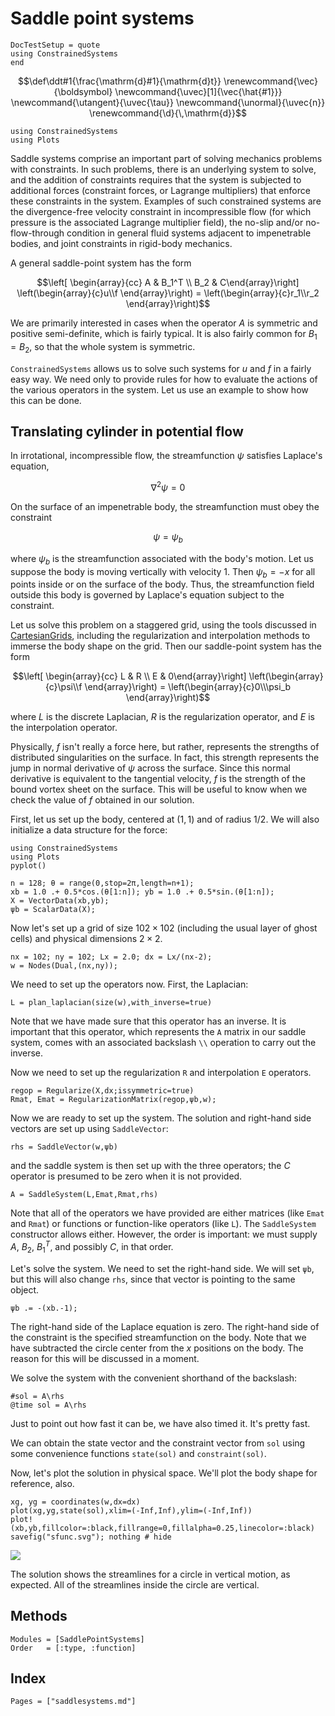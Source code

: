# Saddle point systems

```@meta
DocTestSetup = quote
using ConstrainedSystems
end
```

```math
\def\ddt#1{\frac{\mathrm{d}#1}{\mathrm{d}t}}

\renewcommand{\vec}{\boldsymbol}
\newcommand{\uvec}[1]{\vec{\hat{#1}}}
\newcommand{\utangent}{\uvec{\tau}}
\newcommand{\unormal}{\uvec{n}}

\renewcommand{\d}{\,\mathrm{d}}
```


```@setup create
using ConstrainedSystems
using Plots
```
Saddle systems comprise an important part of solving mechanics problems with
constraints. In such problems, there is an underlying system to solve, and the
addition of constraints requires that the system is subjected to additional
forces (constraint forces, or Lagrange multipliers) that enforce these constraints
in the system. Examples of such constrained systems are the divergence-free
velocity constraint in incompressible flow (for which pressure is the associated
Lagrange multiplier field), the no-slip and/or no-flow-through condition in
general fluid systems adjacent to impenetrable bodies, and joint constraints in
rigid-body mechanics.

A general saddle-point system has the form

$$\left[ \begin{array}{cc} A & B_1^T \\ B_2 & C\end{array}\right] \left(\begin{array}{c}u\\f \end{array}\right) = \left(\begin{array}{c}r_1\\r_2 \end{array}\right)$$

We are primarily interested in cases when the operator $A$ is symmetric and positive semi-definite,
which is fairly typical. It is also fairly common for $B_1 = B_2$, so that the
whole system is symmetric.

`ConstrainedSystems` allows us to solve such systems for $u$ and $f$ in a fairly easy way.
We need only to provide rules for how to evaluate the actions of the various
operators in the system. Let us use an example to show how this can be done.


## Translating cylinder in potential flow

In irrotational, incompressible flow, the streamfunction $\psi$ satisfies Laplace's equation,

$$\nabla^2 \psi = 0$$

On the surface of an impenetrable body, the streamfunction must obey the constraint

$$\psi = \psi_b$$

where $\psi_b$ is the streamfunction associated with the body's motion. Let us
suppose the body is moving vertically with velocity 1. Then $\psi_b = -x$ for all
points inside or on the surface of the body. Thus, the streamfunction field outside
this body is governed by Laplace's equation subject to the constraint.

Let us solve this problem on a staggered grid, using the tools discussed in
[CartesianGrids](https://juliaibpm.github.io/CartesianGrids.jl/latest/), including the regularization and interpolation methods to
immerse the body shape on the grid. Then our saddle-point system has the form

$$\left[ \begin{array}{cc} L & R \\ E & 0\end{array}\right] \left(\begin{array}{c}\psi\\f \end{array}\right) = \left(\begin{array}{c}0\\\psi_b \end{array}\right)$$

where $L$ is the discrete Laplacian, $R$ is the regularization operator, and
$E$ is the interpolation operator.

Physically, $f$ isn't really a force here, but
rather, represents the strengths of distributed singularities on the surface.
In fact, this strength represents the jump in normal derivative of $\psi$ across
the surface. Since this normal derivative is equivalent to the tangential velocity,
$f$ is the strength of the bound vortex sheet on the surface. This will be useful
to know when we check the value of $f$ obtained in our solution.

First, let us set up the body, centered at $(1,1)$ and of radius $1/2$. We will
also initialize a data structure for the force:

```@setup saddle
using ConstrainedSystems
using Plots
pyplot()
```

```@repl saddle
n = 128; θ = range(0,stop=2π,length=n+1);
xb = 1.0 .+ 0.5*cos.(θ[1:n]); yb = 1.0 .+ 0.5*sin.(θ[1:n]);
X = VectorData(xb,yb);
ψb = ScalarData(X);
```

Now let's set up a grid of size $102\times 102$ (including the usual layer
of ghost cells) and physical dimensions $2\times 2$.

```@repl saddle
nx = 102; ny = 102; Lx = 2.0; dx = Lx/(nx-2);
w = Nodes(Dual,(nx,ny));
```

We need to set up the operators now. First, the Laplacian:
```@repl saddle
L = plan_laplacian(size(w),with_inverse=true)
```
Note that we have made sure that this operator has an inverse. It is important
that this operator, which represents the `A` matrix in our saddle system, comes
with an associated backslash `\\` operation to carry out the inverse.

Now we need to set up the regularization `R` and interpolation `E` operators.
```@repl saddle
regop = Regularize(X,dx;issymmetric=true)
Rmat, Emat = RegularizationMatrix(regop,ψb,w);
```

Now we are ready to set up the system. The solution and right-hand side vectors
are set up using `SaddleVector`:

```@repl saddle
rhs = SaddleVector(w,ψb)
```
and the saddle system is then set up with the three operators; the $C$ operator
is presumed to be zero when it is not provided.

```@repl saddle
A = SaddleSystem(L,Emat,Rmat,rhs)
```

Note that all of the operators we have provided are either matrices (like `Emat` and `Rmat`)
or functions or function-like operators (like `L`). The `SaddleSystem` constructor
allows either. However, the order is important: we must supply $A$, $B_2$, $B_1^T$, and possibly $C$, in that order.

Let's solve the system. We need to set the right-hand side. We will set `ψb`,
but this will also change `rhs`, since that vector is pointing to the same object.
```@repl saddle
ψb .= -(xb.-1);
```
The right-hand side of the Laplace equation is zero. The right-hand side of the
constraint is the specified streamfunction on the body. Note that we have
subtracted the circle center from the $x$ positions on the body. The reason for
this will be discussed in a moment.

We solve the system with the convenient shorthand of the backslash:

```@repl saddle
#sol = A\rhs
@time sol = A\rhs
```
Just to point out how fast it can be, we have also timed it. It's pretty fast.

We can obtain the state vector and the constraint vector from `sol` using some
convenience functions `state(sol)` and `constraint(sol)`.

Now, let's plot the solution in physical space. We'll plot the body shape for
reference, also.
```@repl saddle
xg, yg = coordinates(w,dx=dx)
plot(xg,yg,state(sol),xlim=(-Inf,Inf),ylim=(-Inf,Inf))
plot!(xb,yb,fillcolor=:black,fillrange=0,fillalpha=0.25,linecolor=:black)
savefig("sfunc.svg"); nothing # hide
```
![](sfunc.svg)

The solution shows the streamlines for a circle in vertical motion, as expected.
All of the streamlines inside the circle are vertical.

## Methods

```@autodocs
Modules = [SaddlePointSystems]
Order   = [:type, :function]
```

## Index

```@index
Pages = ["saddlesystems.md"]
```
